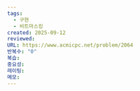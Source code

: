 ```yaml
---
tags:
  - 구현
  - 비트마스킹
created: 2025-09-12
reviewed:
URL: https://www.acmicpc.net/problem/2064
반복수: "0"
복습:
중요성:
레이팅:
메모:
---
```

